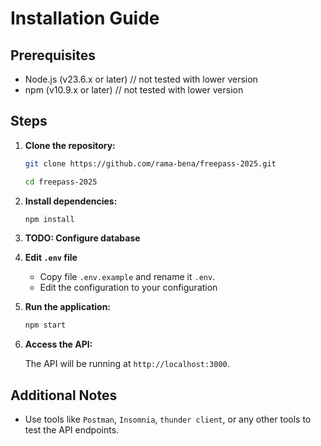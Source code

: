 # Installation Guide

## Prerequisites

- Node.js (v23.6.x or later) // not tested with lower version
- npm (v10.9.x or later) // not tested with lower version

## Steps

1. **Clone the repository:**

    ```bash
    git clone https://github.com/rama-bena/freepass-2025.git
    ```

    ```bash
    cd freepass-2025
    ```

2. **Install dependencies:**

    ```bash
    npm install
    ```

3. **TODO: Configure database**

4. **Edit `.env` file**

    - Copy file `.env.example` and rename it `.env`.
    - Edit the configuration to your configuration

5. **Run the application:**

    ```bash
    npm start
    ```

6. **Access the API:**

    The API will be running at `http://localhost:3000`.

## Additional Notes

- Use tools like `Postman`, `Insomnia`, `thunder client`, or any other tools to test the API endpoints.
